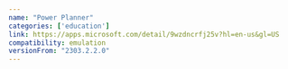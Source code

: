 ```yaml
---
name: "Power Planner"
categories: ['education']
link: https://apps.microsoft.com/detail/9wzdncrfj25v?hl=en-us&gl=US
compatibility: emulation
versionFrom: "2303.2.2.0"
---
```



